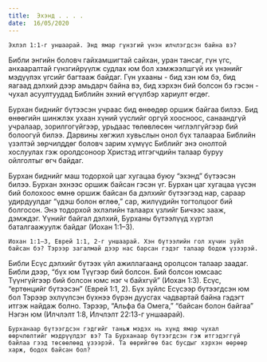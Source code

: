 ```yaml
---
title:  Эхэнд . . . .
date:  16/05/2020
---
```


`Эхлэл 1:1-г уншаарай. Энд ямар гүнзгий үнэн илчлэгдсэн байна вэ?`

Библи энгийн боловч гайхамшигтай сайхан, уран тансаг, гүн үгс, анхааралтай гүнзгийрүүлж судлах юм бол хэмжээлшгүй их үнэнийг мэдүүлэх үгсийг багтааж байдаг. Гүн ухааны - бид хэн юм бэ, бид яагаад дэлхий дээр амьдарч байна вэ, бид хэрхэн бий болсон бэ гэсэн - чухал асуултуудад Библийн эхний өгүүлбэр хариулт өгдөг.

Бурхан биднийг бүтээсэн учраас бид өнөөдөр оршиж байгаа билээ. Бид өнөөгийн шинжлэх ухаан хүний үүслийг оргүй хоосноос, санаандгүй учралаар, зорилгогүйгээр, урьдаас төлөвлөсөн чиглэлгүйгээр бий болоогүй билээ. Дарвины хөгжил хувьслын онол бүх талаараа Библийн үзэлтэй зөрчилддөг боловч зарим хүмүүс Библийг энэ онолтой хослуулах гэж оролдсоноор Христэд итгэгчдийн талаар буруу ойлголтыг өгч байдаг.

Бурхан биднийг маш тодорхой цаг хугацаа буюу “эхэнд” бүтээсэн билээ. Бурхан эхнээс оршиж байсан гэсэн үг. Бурхан цаг хугацаа үүсэн бий болохоос өмнө оршиж байсан ба дэлхийг бүтээгээд нар, сараар удирдуулдаг “үдэш болон өглөө,” сар, жилүүдийн тогтолцоог бий болгосон. Энэ тодорхой эхлэлийн талаарх үзлийг Бичээс зааж, дэмждэг. Үүнийг байгал дэлхий, Бурханы бүтээлүүд хүртэл баталгаажуулж байдаг (Иохан 1:1–3).

`Иохан 1:1–3, Еврей 1:1, 2-г уншаарай. Хэн бүтээлийн гол хүчин зүйл байсан бэ? Тэрээр загалмай дээр нас барсан гэдэг талаар бодож үзээрэй.`

Библи Есүс дэлхийг бүтээх үйл ажиллагаанд оролцсон талаар заадаг. Библи дээр, “бүх юм Түүгээр бий болсон. Бий болсон юмсаас Түүнгүйгээр бий болсон юмс нэг ч байхгүй” (Иохан 1:3). Есүс, “ертөнцийг бүтээсэн” (Еврей 1:1, 2). Бүх зүйлс Есүсээр бүтээгдсэн юм бол Тэрээр эхлүүлсэн бүхнээ бүрэн дуусгах чадвартай байна гэдэгт итгэж найдаж болно. Тэрээр, “Альфа ба Омега,” “байсан болон байгаа” Нэгэн юм (Илчлэлт 1:8, Илчлэлт 22:13-г уншаарай).

`Бурханаар бүтээгдсэн гэдгийг таньж мэдэх нь хүнд ямар чухал өөрчлөлтийг мэдрүүлдэг вэ? Та Бурханаар бүтээгдсэн гэж итгэдэггүй байлаа гээд төсөөлөөд үзээрэй. Та өөрийгөө бас бусдыг хэрхэн өөрөөр харж, бодох байсан бол?`